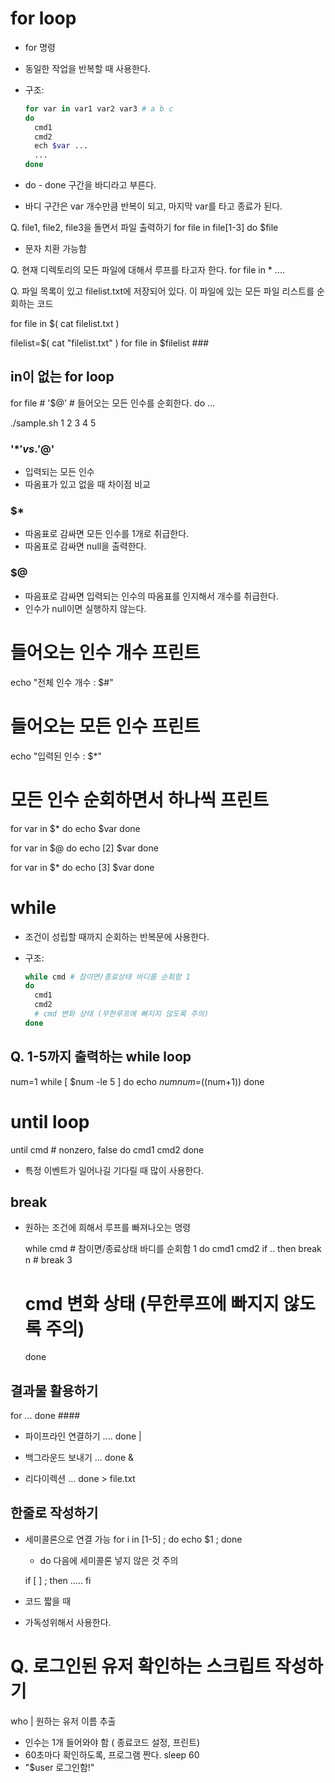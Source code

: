 # for loop
- for 명령
- 동일한 작업을 반복할 때 사용한다.
- 구조:
  ```sh
  for var in var1 var2 var3 # a b c
  do
    cmd1
    cmd2
    ech $var ...
    ...
  done
  ```

- do - done 구간을 바디라고 부른다.
- 바디 구간은 var 개수만큼 반복이 되고, 마지막 var를 타고 종료가 된다.

Q. file1, file2, file3을 돌면서 파일 출력하기
  for file in file[1-3]
  do
    $file

- 문자 치환 가능함

Q. 현재 디렉토리의 모든 파일에 대해서 루프를 타고자 한다.
for file in *
....

Q. 파일 목록이 있고 filelist.txt에 저장되어 있다.
이 파일에 있는 모든 파일 리스트를 순회하는 코드
  
  for file in $( cat filelist.txt )

  filelist=$( cat "filelist.txt" )
  for file in $filelist ###

## in이 없는 for loop
for file # '$@' # 들어오는 모든 인수를 순회한다.
do
...

./sample.sh 1 2 3 4 5

### '$*' vs. '$@'
- 입력되는 모든 인수
-  따옴표가 있고 없을 때 차이점 비교

### $*
- 따옴표로 감싸면 모든 인수를 1개로 취급한다.
- 따옴표로 감싸면 null을 출력한다.

### $@
- 따음표로 감싸면 입력되는 인수의 따옴표를 인지해서 개수를 취급한다.
- 인수가 null이면 실행하지 않는다.

# 들어오는 인수 개수 프린트
echo "전체 인수 개수 : $#"
# 들어오는 모든 인수 프린트
echo "입력된 인수 : $*"
# 모든 인수 순회하면서 하나씩 프린트
for var in $*
do
  echo $var
done

for var in $@
do
   echo [2] $var
done

for var in $*
do
   echo [3] $var
done


# while
- 조건이 성립할 때까지 순회하는 반복문에 사용한다.
- 구조:

  ```sh
  while cmd # 참이면/종료상태 바디를 순회함 1
  do
    cmd1
    cmd2
    # cmd 변화 상태 (무한루프에 빠지지 않도록 주의)
  done
  ```

## Q. 1-5까지 출력하는 while loop

num=1
while [ $num -le 5 ]
do
  echo $num
  num=$((num+1))
done


# until loop

  until cmd # nonzero, false
  do
    cmd1
    cmd2
  done

- 특정 이벤트가 일어나길 기다릴 때 많이 사용한다.

## break
- 원하는 조건에 희해서 루프를 빠져나오는 명령

  while cmd # 참이면/종료상태 바디를 순회함 1
  do
    cmd1
    cmd2
    if ..
      then
      break n # break 3
      
    # cmd 변화 상태 (무한루프에 빠지지 않도록 주의)
  done

## 결과물 활용하기
for
...
done ####

- 파이프라인 연결하기
  .... done |

- 백그라운드 보내기
  ... done &

- 리다이렉션
  ... done > file.txt

## 한줄로 작성하기
- 세미콜론으로 연결 가능
  for i in [1-5] ; do echo $1 ; done
  - do 다음에 세미콜론 넣지 않은 것 주의

  if [ ] ; then
    .....
  fi

- 코드 짧을 때
- 가독성위해서 사용한다.

# Q. 로그인된 유저 확인하는 스크립트 작성하기

who | 원하는 유저 이름 추출

- 인수는 1개 들어와야 함 ( 종료코드 설정, 프린트)
- 60초마다 확인하도록, 프로그램 짠다.
  sleep 60
- "$user 로그인함!"